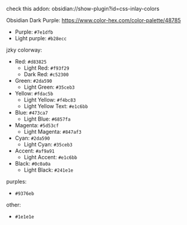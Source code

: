 check this addon: obsidian://show-plugin?id=css-inlay-colors

Obsidian Dark Purple: https://www.color-hex.com/color-palette/48785
- Purple: `#7e1dfb`
- Light purple: `#b28ecc`

jzky colorway:
- Red: `#d83825`
	- Light Red: `#f93f29`
	- Dark Red: `#c52300`
- Green: `#2da590`
	- Light Green: `#35ceb3`
- Yellow: `#fdac5b`
	- Light Yellow: `#f4bc83`
	- Light Yellow Text: `#e1c6bb`
- Blue: `#473ca7`
	- Light Blue: `#6857fa`
- Magenta: `#5d53cf`
	- Light Magenta: `#847af3`
- Cyan: `#2da590`
	- Light Cyan: `#35ceb3`
- Accent: `#af9a91`
	- Light Accent: `#e1c6bb`
- Black: `#0c0a0a`
	- Light Black: `#241e1e`

purples:
- `#9376eb`

other:
- `#1e1e1e`